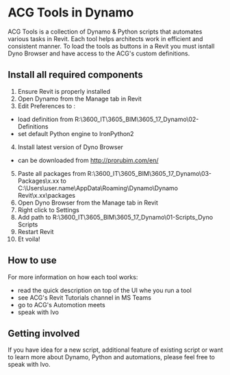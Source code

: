 # ACG Tools in Dynamo


ACG Tools is a collection of Dynamo & Python scripts that automates various tasks in Revit. Each tool helps architects work in efficient and consistent manner. To load the tools as buttons in a Revit you must isntall Dyno Browser and have access to the ACG's custom definitions.

## Install all required components

1. Ensure Revit is properly installed
2. Open Dynamo from the Manage tab in Revit
3. Edit Preferences to :
  - load definition from R:\3600_IT\3605_BIM\3605_17_Dynamo\02-Definitions
  - set default Python engine to IronPython2
4. Install latest version of Dyno Browser
  - can be downloaded from http://prorubim.com/en/
5. Paste all packages from R:\3600_IT\3605_BIM\3605_17_Dynamo\03-Packages\x.xx to
   C:\Users\user.name\AppData\Roaming\Dynamo\Dynamo Revit\x.xx\packages
6. Open Dyno Browser from the Manage tab in Revit
7. Right click to Settings
8. Add path to R:\3600_IT\3605_BIM\3605_17_Dynamo\01-Scripts\_Dyno Scripts
9. Restart Revit
10. Et voila!

## How to use

For more information on how each tool works:
  - read the quick description on top of the UI whe you run a tool
  - see ACG's Revit Tutorials channel in MS Teams
  - go to ACG's Automotion meets
  - speak with Ivo

## Getting involved

If you have idea for a new script, additional feature of existing script or want to learn more about Dynamo, Python and automations, please feel free to speak with Ivo.
